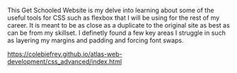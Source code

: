 This Get Schooled Website is my delve into learning about some of the useful tools for CSS such as flexbox that I will be using for
the rest of my career.  It is meant to be as close as a duplicate to the original site as best as can be from my skillset.  I definetly
found a few key areas I struggle in such as layering my margins and padding and forcing font swaps.

https://colebiefrey.github.io/atlas-web-development/css_advanced/index.html
